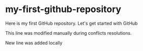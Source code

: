# my-first-github-repository
Here is my first GitHub repository. Let's get started with GitHub

This line was modified manually during conflicts resolutions.

New line was added locally